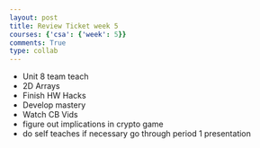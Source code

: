 ```yaml
---
layout: post
title: Review Ticket week 5
courses: {'csa': {'week': 5}}
comments: True
type: collab
---
```



- Unit 8 team teach
- 2D Arrays
- Finish HW Hacks
- Develop mastery 
- Watch CB Vids
- figure out implications in crypto game
- do self teaches if necessary go through period 1 presentation